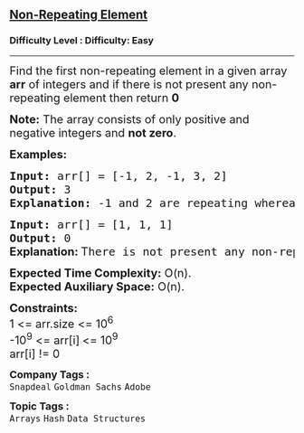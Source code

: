 <h2><a href="https://www.geeksforgeeks.org/problems/non-repeating-element3958/1?page=1&status=unsolved&sortBy=submissions">Non-Repeating Element</a></h2><h3>Difficulty Level : Difficulty: Easy</h3><hr><div class="problems_problem_content__Xm_eO"><p><span style="font-size: 20px;">Find the first non-repeating element in a given array<strong> arr</strong> of integers and if there is not present any non-repeating element then return <strong>0</strong></span></p>
<p><span style="font-size: 20px;"><strong>Note:</strong> The array consists of only positive and negative integers and <strong>not zero</strong>.</span></p>
<p><span style="font-size: 20px;"><strong>Examples:</strong></span></p>
<pre><span style="font-size: 20px;"><strong>Input: </strong>arr[] = [-1, 2, -1, 3, 2]
<strong>Output: </strong>3
<strong>Explanation: </strong>-1 and 2 are repeating whereas 3 is the only number occuring once. Hence, the output is 3. </span></pre>
<pre><span style="font-size: 20px;"><strong>Input:</strong> arr[] = [1, 1, 1]
<strong>Output:</strong> 0<br><strong style="font-family: -apple-system, BlinkMacSystemFont, 'Segoe UI', Roboto, Oxygen, Ubuntu, Cantarell, 'Open Sans', 'Helvetica Neue', sans-serif;">Explanation: </strong><span style="font-family: -apple-system, BlinkMacSystemFont, 'Segoe UI', Roboto, Oxygen, Ubuntu, Cantarell, 'Open Sans', 'Helvetica Neue', sans-serif;">T</span></span><span style="font-size: 20px;">here is not present any non-repeating element so answer should be 0.</span></pre>
<p><span style="font-size: 20px;"><strong>Expected Time Complexity:</strong> O(n).<br><strong>Expected Auxiliary Space:</strong> O(n).</span></p>
<p><span style="font-size: 20px;"><strong>Constraints:</strong><br>1 &lt;= arr.size &lt;= 10<sup>6</sup><br>-10<sup>9</sup> &lt;= arr[i]<sup>&nbsp;</sup>&lt;= 10<sup>9</sup><br>arr[i] != 0&nbsp;</span></p></div><p><span style=font-size:18px><strong>Company Tags : </strong><br><code>Snapdeal</code>&nbsp;<code>Goldman Sachs</code>&nbsp;<code>Adobe</code>&nbsp;<br><p><span style=font-size:18px><strong>Topic Tags : </strong><br><code>Arrays</code>&nbsp;<code>Hash</code>&nbsp;<code>Data Structures</code>&nbsp;